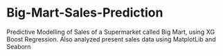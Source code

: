 # Big-Mart-Sales-Prediction
Predictive Modelling of Sales of a Supermarket called Big Mart, using XG Boost Regression. Also analyzed present sales data using MatplotLib and Seaborn
